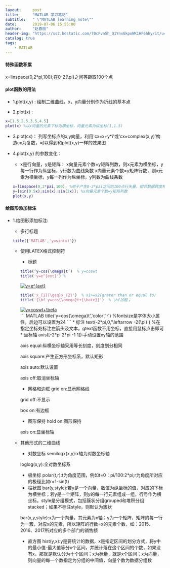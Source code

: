 ```yaml
---
layout:     post
title:      "MATLAB 学习笔记"
subtitle:   " \"MATLAB learning note\""
date:       2019-07-06 15:55:00
author:     "赵春丽"
header-img: "https://ss2.bdstatic.com/70cFvnSh_Q1YnxGkpoWK1HF6hhy/it/u=3473084580,1275812670&fm=27&gp=0.jpg"
catalog: true
tags:
    - MATLAB
---
```


#### 特殊函数积累
x=linspace(0,2*pi,100);在0-2{\pi}之间等距取100个点

#### plot函数的用法

* 1.plot(x,y) :
绘制二维曲线，x，y向量分别作为折线的基本点

* 2.plot(x) :
``` MATLAB
x=[1.5,2.5,3.5,4.5]
plot(x) %以x向量的元素下标为横坐标，向量元素为纵坐标(1,1.5)
```

* 3.plot(cx)：
列写坐标点的x,y向量，利用'cx=x+y*i'或‘cx=complex(x,y)’构造cx为复数，可以得到和plot(x,y)一样的效果图

* 4.plot(x,y) 的参数变化：

   * x是行向量，y是矩阵：
   x向量元素个数=y矩阵列数，则x元素为横坐标，y每一行作为纵坐标，y行数为曲线条数
   x向量元素个数=y矩阵行数，则x元素为横坐标，y每一列作为纵坐标，y列数为曲线条数
   ``` MATLAB
   x=linspace(0,2*pai,100); %用于产生0-2*pai之间的100点行矢量，相邻数据跨度相同，若缺N，默认点数为100。
   y=[sin(0.5x);sin(x);sin(2x)]; %x向量元素个数=y矩阵列数
   plot(x,y)
   ```
   
#### 给图形添加标注

* 1.给图形添加标注:

   * 多行标题
   ``` MATLAB
   title({'MATLAB','y=sin(x)'})
   ```
   * 使用LATEX格式控制符
   
      * 标题
      ``` MATLAB
      title(‘y=cos{\omega}t’)  % y=coswt
      title('y=e^{ext}') % 
      ``` 
      <div markdown="0">
      <a href="https://www.codecogs.com/eqnedit.php?latex=y=e^{axt}" target="_blank"><img           src="https://latex.codecogs.com/gif.latex?y=e^{axt}" title="y=e^{axt}" /></a></div>
   
      ``` MATLAB
      title('x_{1}{\geq}x_{2}')  % x1>=x2(grater than or equal to)
      title('{\bf y=cos{\omega}t+{\bate}}')  % \bf加粗；
      ```
      <div markdown="0">
      <a href="https://www.codecogs.com/eqnedit.php?latex=y=coswt&plus;\beta" target="_blank"><img src="https://latex.codecogs.com/gif.latex?y=coswt&plus;\beta" title="y=coswt+\beta" /></a></div>
      ``` MATLAB
      title('y=cos{\omega}t','color','r') %fontsize是字体大小属性，后边可以设置为24
      ```
      * 标注
       text(-2*pi,0,'\leftarrow -2{\pi}')  %在指定坐标处标注左箭头及文本，gtext函数不用坐标，直接用鼠标点击即可
      * 坐标轴
      axis([-2*pi 2*pi -1 1]):手动设置xy轴的范围
      
      axis equal:纵横坐标轴采用等长刻度，刻度划分相同
      
      axis square:产生正方形坐标系，默认矩形
      
      axis auto:默认设置
      
      axis off:取消坐标轴
      * 网格和边框
      grid on:显示网格线
      
      grid off:不显示
      
      box on:有边框
      * 图形保持
      hold on:图形保持
      
      axis on:显坐标轴
   * 其他形式的二维曲线
      * 对数坐标
      semilogx(x,y):x轴为对数坐标轴
      
      loglog(x,y):全对数坐标系
      * 极坐标
      polar(t,r):t为角度范围，例如t=0：pi/100:2*pi;r为角度所对应的极径比如r=1-sin(t)
      * 柱状图
      bar(y,style):若y是一个向量，数值为纵坐标的值，对应的下标为横坐标；若y是一个矩阵，则y的每一行元素组成一组，行号作为横坐标。style是分组模式，包括簇状分组grouped和堆积分组stacked；如果不标注style，则默认为簇状
      
      bar(x,y,style):x为一个向量，其元素为x轴；y为一个矩阵，矩阵的每一行为一簇，对应x的元素，所以矩阵的行数=x的元素个数，如：2015、2016、2017所对应的多个部门的销售额
      * 直方图
      hist(y,x):y是要统计的数据，x是指定区间的划分方式，将y中的最小值-最大值等分x个区间，并统计落在这个区间的个数，如果没有x，那就是默认分为十个区间；x为标量，就是x个区间；x为向量，则向量的每一个数指定为分组的中间值，向量个数为数据分组数
      
   
   
   
   

